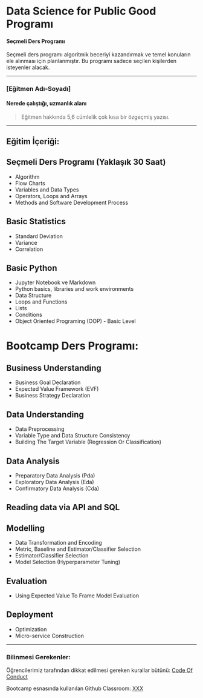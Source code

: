 # Data Science for Public Good Programı

#### Seçmeli Ders Programı
Seçmeli ders programı algoritmik beceriyi kazandırmak ve temel konuların ele alınması için planlanmıştır. Bu programı sadece seçilen kişilerden isteyenler alacak.

---

### [Eğitmen Adı-Soyadı]

#### Nerede çalıştığı, uzmanlık alanı

> Eğitmen hakkında 5,6 cümlelik çok kısa bir özgeçmiş yazısı.

---

## Eğitim İçeriği:

## Seçmeli Ders Programı (Yaklaşık 30 Saat)

 * Algorithm
 * Flow Charts
 * Variables and Data Types
 * Operators, Loops and Arrays
 * Methods and Software Development Process

## Basic Statistics
  * Standard Deviation
  * Variance
  * Correlation
    
## Basic Python
  * Jupyter Notebook ve Markdown 
  * Python basics, libraries and work environments
  * Data Structure 
  * Loops and Functions
  * Lists
  * Conditions
  * Object Oriented Programing (OOP) - Basic Level
  
# Bootcamp Ders Programı: 

## Business Understanding 
   * Business Goal Declaration
   * Expected Value Framework (EVF)
   * Business Strategy Declaration
   
## Data Understanding
   * Data Preprocessing
   * Variable Type and Data Structure Consistency
   * Building The Target Variable (Regression Or Classification)

## Data Analysis 
   * Preparatory Data Analysis (Pda)
   * Exploratory Data Analysis (Eda)
   * Confirmatory Data Analysis (Cda)

## Reading data via API and SQL

## Modelling
   * Data Transformation and Encoding
   * Metric, Baseline and Estimator/Classifier Selection
   * Estimator/Classifier Selection
   * Model Selection (Hyperparameter Tuning)
   
## Evaluation 
   * Using Expected Value To Frame Model Evaluation
   
## Deployment
  * Optimization
  * Micro-service Construction


   
     
---

### Bilinmesi Gerekenler:

Öğrencilerimiz tarafından dikkat edilmesi gereken kurallar bütünü: [Code Of Conduct](https://github.com/Kodluyoruz/Code-Of-Conduct)
 
 Bootcamp esnasında kullanılan Github Classroom: [XXX](#BURAYA-GITHUB-CLASSROOM-LINKİ-GELECEK)
